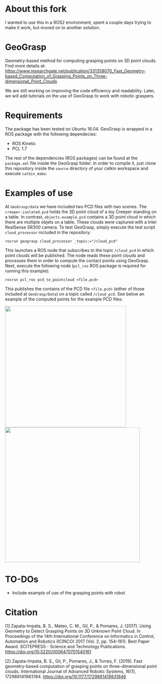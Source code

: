 # About this fork

I wanted to use this in a ROS2 environment, spent a couple days trying to make it work, but moved on to another solution.

# GeoGrasp
Geometry-based method for computing grasping points on 3D point clouds. Find more details at: https://www.researchgate.net/publication/331358070_Fast_Geometry-based_Computation_of_Grasping_Points_on_Three-dimensional_Point_Clouds

We are still working on improving the code efficiency and readability. Later, we will add tutorials on the use of GeoGrasp to work with robotic graspers.

# Requirements
The package has been tested on Ubuntu 16.04. GeoGrasp is wrapped in a ROS package with the following dependecies:

- ROS Kinetic
- PCL 1.7

The rest of the dependencies (ROS packages) can be found at the `package.xml` file inside the GeoGrasp folder. In order to compile it, just clone this repository inside the `source` directory of your catkin workspace and execute `catkin_make`.

# Examples of use

At `GeoGrasp/data` we have included two PCD files with two scenes. The `creeper-isolated.pcd` holds the 3D point cloud of a toy Creeper standing on a table. In contrast, `objects-example.pcd` contains a 3D point cloud in which there are multiple objets on a table. These clouds were captured with a Intel RealSense SR300 camera. To test GeoGrasp, simply execute the test script `cloud_processor` included in the repository:

```
rosrun geograsp cloud_processor _topic:="/cloud_pcd"
```

This launches a ROS node that subscribes to the topic `/cloud_pcd` in which point clouds will be published. The node reads these point clouds and processes them in order to compute the contact points using GeoGrasp. Next, execute the following node (`pcl_ros` ROS package is required for running this example):

```
rosrun pcl_ros pcd_to_pointcloud <file.pcd>
```

This publishes the contains of the PCD file `<file.pcd>` (either of those included at `GeoGrasp/Data`) on a topic called `/cloud_pcd`. See below an example of the computed points for the example PCD files:

<img src="/data/creeper-isolated.png" width="400"> <img src="/data/objects.png" width="445">

# TO-DOs

- Include example of use of the grasping points with robot

# Citation
[1] Zapata-Impata, B. S., Mateo, C. M., Gil, P., & Pomares, J. (2017). Using Geometry to Detect Grasping Points on 3D Unknown Point Cloud. In Proceedings of the 14th International Conference on Informatics in Control, Automation and Robotics (ICINCO) 2017 (Vol. 2, pp. 154–161). Best Paper Award. SCITEPRESS - Science and Technology Publications. https://doi.org/10.5220/0006470701540161

[2] Zapata-Impata, B. S., Gil, P., Pomares, J., & Torres, F. (2019). Fast geometry-based computation of grasping points on three-dimensional point clouds. International Journal of Advanced Robotic Systems, 16(1), 172988141983184. https://doi.org/10.1177/1729881419831846
